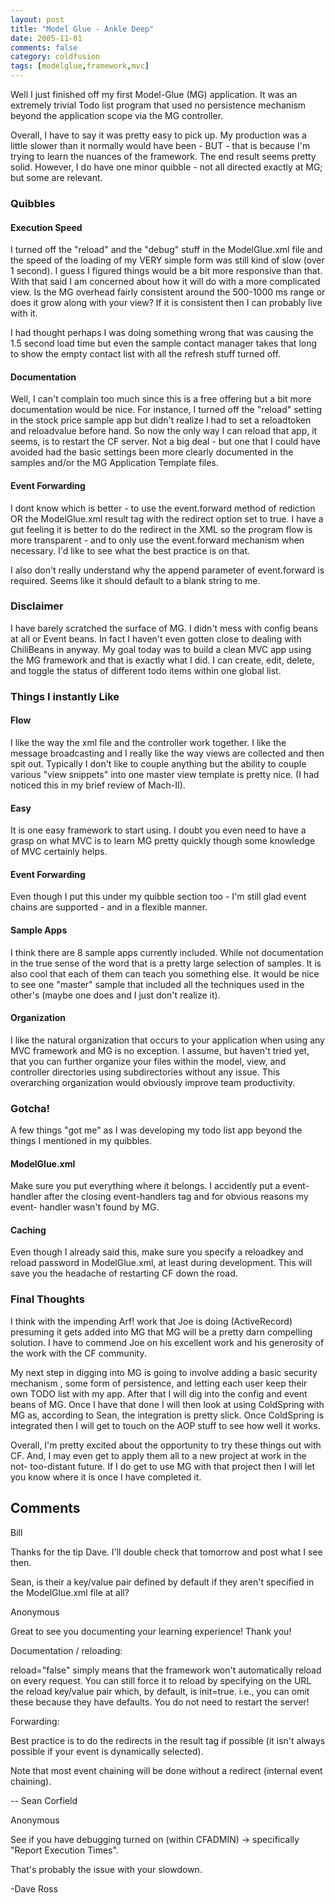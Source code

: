```yaml
---
layout: post
title: "Model Glue - Ankle Deep"
date: 2005-11-01
comments: false
category: coldfusion
tags: [modelglue,framework,mvc]
---
```

Well I just finished off my first Model-Glue (MG) application. It was an
extremely trivial Todo list program that used no persistence mechanism beyond
the application scope via the MG controller.  

Overall, I have to say it was pretty easy to pick up. My production was a
little slower than it normally would have been - BUT - that is because I'm
trying to learn the nuances of the framework. The end result seems pretty
solid. However, I do have one minor quibble - not all directed exactly at MG;
but some are relevant.  


### Quibbles



#### Execution Speed


I turned off the "reload" and the "debug" stuff in the ModelGlue.xml file and
the speed of the loading of my VERY simple form was still kind of slow (over 1
second). I guess I figured things would be a bit more responsive than that.
With that said I am concerned about how it will do with a more complicated
view. Is the MG overhead fairly consistent around the 500-1000 ms range or
does it grow along with your view? If it is consistent then I can probably
live with it.  

I had thought perhaps I was doing something wrong that was causing the 1.5
second load time but even the sample contact manager takes that long to show
the empty contact list with all the refresh stuff turned off.  


#### Documentation


Well, I can't complain too much since this is a free offering but a bit more
documentation would be nice. For instance, I turned off the "reload" setting
in the stock price sample app but didn't realize I had to set a reloadtoken
and reloadvalue before hand. So now the only way I can reload that app, it
seems, is to restart the CF server. Not a big deal - but one that I could have
avoided had the basic settings been more clearly documented in the samples
and/or the MG Application Template files.  


#### Event Forwarding


I dont know which is better - to use the event.forward method of rediction OR
the ModelGlue.xml result tag with the redirect option set to true. I have a
gut feeling it is better to do the redirect in the XML so the program flow is
more transparent - and to only use the event.forward mechanism when necessary.
I'd like to see what the best practice is on that.  

I also don't really understand why the append parameter of event.forward is
required. Seems like it should default to a blank string to me.  


### Disclaimer


I have barely scratched the surface of MG. I didn't mess with config beans at
all or Event beans. In fact I haven't even gotten close to dealing with
ChiliBeans in anyway. My goal today was to build a clean MVC app using the MG
framework and that is exactly what I did. I can create, edit, delete, and
toggle the status of different todo items within one global list.  


### Things I instantly Like



#### Flow


I like the way the xml file and the controller work together. I like the
message broadcasting and I really like the way views are collected and then
spit out. Typically I don't like to couple anything but the ability to couple
various "view snippets" into one master view template is pretty nice. (I had
noticed this in my brief review of Mach-II).  


#### Easy


It is one easy framework to start using. I doubt you even need to have a grasp
on what MVC is to learn MG pretty quickly though some knowledge of MVC
certainly helps.  


#### Event Forwarding


Even though I put this under my quibble section too - I'm still glad event
chains are supported - and in a flexible manner.  


#### Sample Apps


I think there are 8 sample apps currently included. While not documentation in
the true sense of the word that is a pretty large selection of samples. It is
also cool that each of them can teach you something else. It would be nice to
see one "master" sample that included all the techniques used in the other's
(maybe one does and I just don't realize it).  


#### Organization


I like the natural organization that occurs to your application when using any
MVC framework and MG is no exception. I assume, but haven't tried yet, that
you can further organize your files within the model, view, and controller
directories using subdirectories without any issue. This overarching
organization would obviously improve team productivity.  


### Gotcha!


A few things "got me" as I was developing my todo list app beyond the things I
mentioned in my quibbles.  

#### ModelGlue.xml


Make sure you put everything where it belongs. I accidently put a event-
handler after the closing event-handlers tag and for obvious reasons my event-
handler wasn't found by MG.  

#### Caching


Even though I already said this, make sure you specify a reloadkey and reload
password in ModelGlue.xml, at least during development. This will save you the
headache of restarting CF down the road.  


### Final Thoughts


I think with the impending Arf! work that Joe is doing (ActiveRecord)
presuming it gets added into MG that MG will be a pretty darn compelling
solution. I have to commend Joe on his excellent work and his generosity of
the work with the CF community.  

My next step in digging into MG is going to involve adding a basic security
mechanism , some form of persistence, and letting each user keep their own
TODO list with my app. After that I will dig into the config and event beans
of MG. Once I have that done I will then look at using ColdSpring with MG as,
according to Sean, the integration is pretty slick. Once ColdSpring is
integrated then I will get to touch on the AOP stuff to see how well it works.  

Overall, I'm pretty excited about the opportunity to try these things out with
CF. And, I may even get to apply them all to a new project at work in the not-
too-distant future. If I do get to use MG with that project then I will let
you know where it is once I have completed it.

## Comments

Bill

Thanks for the tip Dave. I'll double check that tomorrow and post what I see
then.  

Sean, is their a key/value pair defined by default if they aren't specified in
the ModelGlue.xml file at all?

Anonymous

Great to see you documenting your learning experience! Thank you!  

Documentation / reloading:  

reload="false" simply means that the framework won't automatically reload on
every request. You can still force it to reload by specifying on the URL the
reload key/value pair which, by default, is init=true. i.e., you can omit
these because they have defaults. You do not need to restart the server!  

Forwarding:  

Best practice is to do the redirects in the result tag if possible (it isn't
always possible if your event is dynamically selected).  

Note that most event chaining will be done without a redirect (internal event
chaining).  

\-- Sean Corfield

Anonymous

See if you have debugging turned on (within CFADMIN) -> specifically "Report
Execution Times".  

That's probably the issue with your slowdown.  

-Dave Ross
